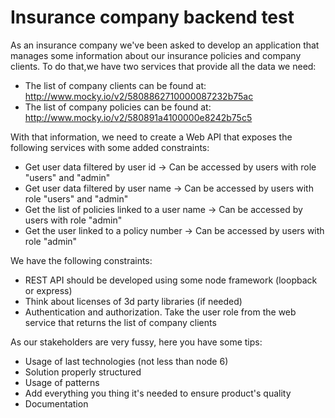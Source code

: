 # Insurance company backend test

As an insurance company we've been asked to develop an application that manages some information about our insurance policies and company clients. To do that,we have two services that provide all the data we need:

- The list of company clients can be found at: http://www.mocky.io/v2/5808862710000087232b75ac
- The list of company policies can be found at: http://www.mocky.io/v2/580891a4100000e8242b75c5

With that information, we need to create a Web API that exposes the following services with some added constraints:

- Get user data filtered by user id -> Can be accessed by users with role "users" and "admin"
- Get user data filtered by user name -> Can be accessed by users with role "users" and "admin"
- Get the list of policies linked to a user name -> Can be accessed by users with role "admin"
- Get the user linked to a policy number -> Can be accessed by users with role "admin"

We have the following constraints:

- REST API should be developed using some node framework (loopback or express)
- Think about licenses of 3d party libraries (if needed)
- Authentication and authorization. Take the user role from the web service that returns the list of company clients

As our stakeholders are very fussy, here you have some tips:

- Usage of last technologies (not less than node 6)
- Solution properly structured
- Usage of patterns
- Add everything you thing it's needed to ensure product's quality
- Documentation
